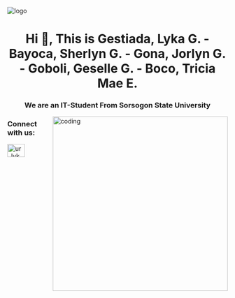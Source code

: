![logo](https://github.com/gestiadalyka/gestiada-bayoca-gona-goboli-boco/blob/main/header%20Banner.png)
<h1 align="center">Hi 👋, This is Gestiada, Lyka G. - Bayoca, Sherlyn G. - Gona, Jorlyn G. - Goboli, Geselle G. - Boco, Tricia Mae E.</h1>
<h3 align="center">We are an IT-Student From Sorsogon State University</h3>

<img align="right" alt="coding" width="400" src="https://github.com/gestiadalyka/gestiada-bayoca-gona-goboli-boco/blob/main/Logo.png">

<h3 align="left">Connect with us:</h3>
<p align="left">
<a href="https://instagram.com/ur_lyk" target="blank"><img align="center" src="https://instagram.com/ur_lyk?igshid=OGQ5ZDc2ODk2ZA==" alt="ur_lyk" height="30" width="40" /></a>
<a href="https://facebook.com/c/simplified learner" target="blank"><img align="center" src="" /></a>
</p>
